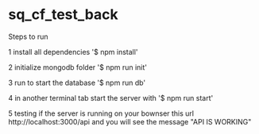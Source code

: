 # sq_cf_test_back

Steps to run

1 install all dependencies '$ npm install'

2 initialize mongodb folder '$ npm run init'

3 run to start the database '$ npm run db'

4 in another terminal tab start the server with '$ npm run start'

5 testing if the server is running on your bownser this url http://localhost:3000/api and you will see the message "API IS WORKING"
